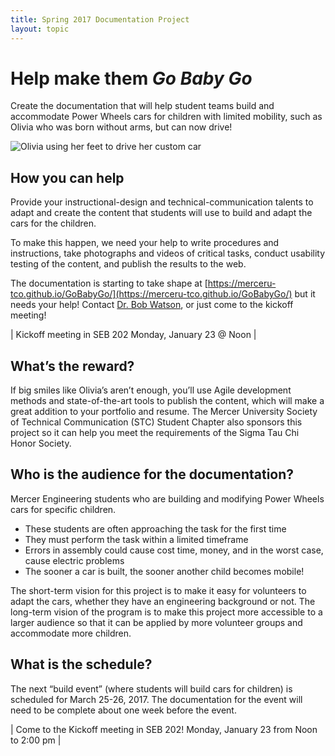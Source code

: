 ```yaml
---
title: Spring 2017 Documentation Project
layout: topic
---
```


# Help make them _Go Baby Go_

Create the documentation that will help student teams build and accommodate Power Wheels cars for children with limited mobility, such as Olivia who was born without arms, but can now drive!

![Olivia using her feet to drive her custom car]({{site.baseurl}}/assets/images/GBG_Olivia.jpg)

## How you can help
Provide your instructional-design and technical-communication talents to adapt and create the content that students will use to build and adapt the cars for the children. 

To make this happen, we need your help to write procedures and instructions, take photographs and videos of critical tasks, conduct usability testing of the content, and publish the results to the web.

The documentation is starting to take shape at [https://merceru-tco.github.io/GoBabyGo/](https://merceru-tco.github.io/GoBabyGo/) but it needs your help! Contact [Dr. Bob Watson](mailto:watson_rb@mercer.edu), or just come to the kickoff meeting!

| Kickoff meeting in SEB 202	 Monday, January 23 @ Noon |

## What’s the reward?

If big smiles like Olivia’s aren’t enough, you’ll use Agile development methods and state-of-the-art tools to publish the content, which will make a great addition to your portfolio and resume. The Mercer University Society of Technical Communication (STC) Student Chapter also sponsors this project so it can help you meet the requirements of the Sigma Tau Chi Honor Society.

## Who is the audience for the documentation?

Mercer Engineering students who are building and modifying Power Wheels cars for specific children.

* These students are often approaching the task for the first time
* They must perform the task within a limited timeframe
* Errors in assembly could cause cost time, money, and in the worst case, cause electric problems
* The sooner a car is built, the sooner another child becomes mobile!

The short-term vision for this project is to make it easy for volunteers to adapt the cars, whether they have an engineering background or not. The long-term vision of the program is to make this project more accessible to a larger audience so that it can be applied by more volunteer groups and accommodate more children.

## What is the schedule?
The next “build event” (where students will build cars for children) is scheduled for March 25-26, 2017. The documentation for the event will need to be complete about one week before the event.

| Come to the Kickoff meeting in SEB 202! Monday, January 23 from Noon to 2:00 pm |

